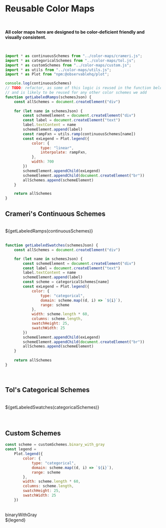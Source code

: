 # Reusable Color Maps

<br/>

**All color maps here are designed to be color-deficient friendly and visually consistent.**

<br/>

```js
import * as continuousSchemes from "../color-maps/crameri.js";
import * as categoricalSchemes from "../color-maps/tol.js";
import * as customSchemes from "../color-maps/custom.js";
import * as utils from "../color-maps/utils.js";
import * as Plot from "npm:@observablehq/plot";

console.log(continuousSchemes)
// TODO: refactor, as some of this logic is reused in the function below as well
// and is likely to be reused for any other color schemes we add
function getLabeledRamps(schemesJson) {
    const allSchemes = document.createElement("div")
    
    for (let name in schemesJson) {
        const schemeElement = document.createElement("div")
        const label = document.createElement("text")
        label.textContent = name
        schemeElement.append(label)
        const rampFxn = utils.ramp(continuousSchemes[name])
        const exLegend = Plot.legend({
            color: {
                type: "linear",
                interpolate: rampFxn,
            },
            width: 700
        })
        schemeElement.appendChild(exLegend)
        schemeElement.appendChild(document.createElement("br"))
        allSchemes.append(schemeElement)
    }

    return allSchemes
}
```

## Crameri's Continuous Schemes

</br>
<div>${getLabeledRamps(continuousSchemes)}</div>
</br>

```js
function getLabeledSwatches(schemesJson) {
    const allSchemes = document.createElement("div")

    for (let name in schemesJson) {
        const schemeElement = document.createElement("div")
        const label = document.createElement("text")
        label.textContent = name
        schemeElement.append(label)
        const scheme = categoricalSchemes[name]
        const exLegend = Plot.legend({
            color: {
                type: "categorical",
                domain: scheme.map((d, i) => `${i}`),
                range: scheme
            },
            width: scheme.length * 60,
            columns: scheme.length,
            swatchHeight: 25,
            swatchWidth: 25
        })
        schemeElement.appendChild(exLegend)
        schemeElement.appendChild(document.createElement("br"))
        allSchemes.append(schemeElement)
    }
    
    return allSchemes
}
```

</br>

## Tol's Categorical Schemes

</br>
<div>${getLabeledSwatches(categoricalSchemes)}</div>
</br>

</br>

## Custom Schemes

```js
const scheme = customSchemes.binary_with_gray
const legend = 
    Plot.legend({
        color: {
            type: "categorical",
            domain: scheme.map((d, i) => `${i}`),
            range: scheme
        },
        width: scheme.length * 60,
        columns: scheme.length,
        swatchHeight: 25,
        swatchWidth: 25
    })
```

</br>
<div>
    <text>binaryWithGray</text>
    <div>${legend}</div>
</div>